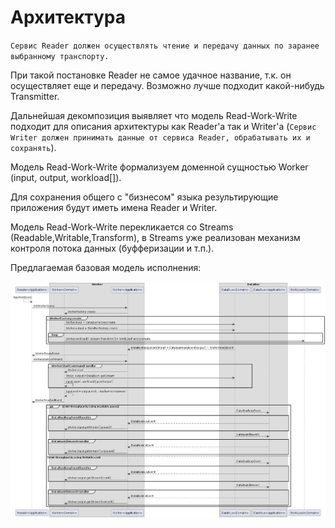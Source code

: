 # Архитектура
`Сервис Reader должен осуществлять чтение и передачу данных по заранее выбранному транспорту.`

При такой постановке Reader не самое удачное название, т.к. он осуществляет еще и передачу. Возможно лучше подходит какой-нибудь Transmitter.

Дальнейшая декомпозиция выявляет что модель Read-Work-Write подходит для описания архитектуры как Reader'a так и Writer'a (`Сервис Writer должен принимать данные от сервиса Reader, обрабатывать их и сохранять`).

Модель Read-Work-Write формализуем доменной сущностью Worker (input, output, workload[]).

Для сохранения общего с "бизнесом" языка результирующие приложения будут иметь имена Reader и Writer.

Модель Read-Work-Write перекликается со Streams (Readable,Writable,Transform), в Streams уже реализован механизм контроля потока данных (буфферизации и т.п.).

Предлагаемая базовая модель исполнения:

![Domain and Application](./assets/domain-and-application.png)



